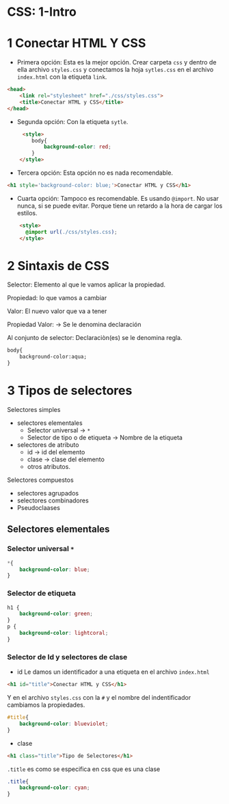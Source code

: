 # CSS: 1-Intro

# 1 Conectar HTML Y CSS
- Primera opción:
Esta es la mejor opción.
Crear carpeta `css` y dentro de ella archivo `styles.css` y conectamos la hoja `sytles.css` en el archivo `index.html` con la etiqueta `link`.
~~~html
<head>
    <link rel="stylesheet" href="./css/styles.css">
    <title>Conectar HTML y CSS</title>
</head>
~~~

- Segunda opción:
Con la etiqueta `sytle`.
~~~html
     <style>
        body{
            background-color: red;
        }
    </style>
~~~
- Tercera opción:
Esta opción no es nada recomendable.
~~~html
<h1 style='background-color: blue;'>Conectar HTML y CSS</h1>
~~~
- Cuarta opción:
Tampoco es recomendable. 
Es usando `@import`.
No usar nunca, si se puede evitar. Porque tiene un retardo a la hora de cargar los estilos.


~~~html
    <style>
      @import url(./css/styles.css);
    </style>
~~~

# 2 Sintaxis de CSS
Selector: Elemento al que le vamos aplicar la propiedad.

Propiedad: lo que vamos a cambiar

Valor: El nuevo valor que va a tener

Propiedad Valor: -> Se le denomina declaración

Al conjunto de selector: Declaraciòn(es) se le denomina regla.

~~~html
body{
    background-color:aqua;
}
~~~

# 3 Tipos de selectores
Selectores simples
- selectores elementales
  - Selector universal -> `*`
  - Selector de tipo o de etiqueta -> Nombre de la etiqueta
- selectores de atributo
  - id -> id del elemento
  - clase -> clase del elemento
  - otros atributos.

Selectores compuestos
- selectores agrupados
- selectores combinadores
- Pseudoclaases

## Selectores elementales
### Selector universal `*`
~~~css
*{
    background-color: blue;
}
~~~
### Selector de etiqueta
~~~css
h1 {
    background-color: green;
}
p {
    background-color: lightcoral;
}
~~~
### Selector de Id y selectores de clase
- id
Le damos un identificador a una etiqueta en el archivo `index.html` 
~~~html
<h1 id="title">Conectar HTML y CSS</h1>
~~~
Y en el archivo `styles.css` con la  `#` y el nombre del indentificador cambiamos la propiedades.
~~~css
#title{
    background-color: blueviolet;
}
~~~
- clase

~~~html
<h1 class="title">Tipo de Selectores</h1>
~~~
`.title` es como se especifica en css que es una clase
~~~css
.title{
    background-color: cyan;
}
~~~
